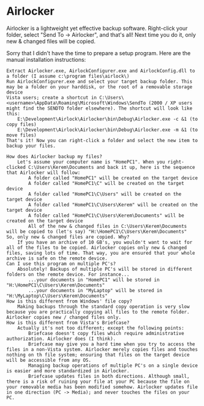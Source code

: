 Airlocker
=========

Airlocker is a lightweight yet effective backup software. Right-click your folder, select "Send To -> Airlocker", and that's all! Next time you do it, only new & changed files will be copied.

Sorry that I didn't have the time to prepare a setup program. Here are the manual installation instructions:

    Extract Airlocker.exe, AirlockConfigurer.exe and AirlockConfig.dll to a folder (I assume c:\program files\airlock\)
    Run AirlockConfigurer.exe and select your target backup folder. This may be a folder on your harddisk, or the root of a removable storage device
    Vista users; create a shortcut in C:\Users\<username>\AppData\Roaming\Microsoft\Windows\SendTo (2000 / XP users might find the SENDTO folder elsewhere). The shortcut will look like this:
        E:\Development\Airlock\Airlocker\bin\Debug\Airlocker.exe -c &1 (to copy files)
        E:\Development\Airlock\Airlocker\bin\Debug\Airlocker.exe -m &1 (to move files)
    That's it! Now you can right-click a folder and select the new item to backup your files.
    
    How does Airlocker backup my files?
        Let's assume your computer name is "HomePC1". When you right-clicked C:\Users\Kerem\Documents and back it up, here is the sequence that Airlocker will follow:
            A folder called "HomePC1" will be created on the target device
            A folder called "HomePC1\C" will be created on the target device
            A folder called "HomePC1\C\Users" will be created on the target device
            A folder called "HomePC1\C\Users\Kerem" will be created on the target device
            A folder called "HomePC1\C\Users\Kerem\Documents" will be created on the target device
            All of the new & changed files in C:\Users\Kerem\Documents will be copied to (let's say) "H:\HomePC1\C\Users\Kerem\Documents"
    So, only new & changed files are copied. Why?
        If you have an archive of 10 GB's, you wouldn't want to wait for all of the files to be copied. Airlocker copies only new & changed files, saving lots of time. That way, you are ensured that your whole archive is safe on the remote device.
    Can I use this program on multiple PC's?
        Absolutely! Backups of multiple PC's will be stored in different folders on the remote device. For instance...
            ...your documents in "HomePC1" will be stored in "H:\HomePC1\C\Users\Kerem\Documents"
            ...your documents in "MyLaptop" will be stored in "H:\MyLaptop\C\Users\Kerem\Documents"
    How is this different from Windows' file copy?
        Making backups through the standard copy operation is very slow because you are practically copying all files to the remote folder. Airlocker copies new / changed files only.
    How is this different from Vista's Briefcase?
        Actually it's not too different; except the following points:
            Briefcase doesn't copy files which require administrative authorization. Airlocker does (I think).
            Briefcase may give you a hard time when you try to access the files in a non-Vista system. Airlocker merely copies files and touches nothing on th file system; ensuring that files on the target device will be accessible from any OS.
            Managing backup operations of multiple PC's on a single device is easier and more standardized in Airlocker.
            Briefcase updates files in both directions. Although small, there is a risk of ruining your file at your PC because the file on your removable media has been modified somehow. Airlocker updates file in one direction (PC -> Media); and never touches the files on your PC.
